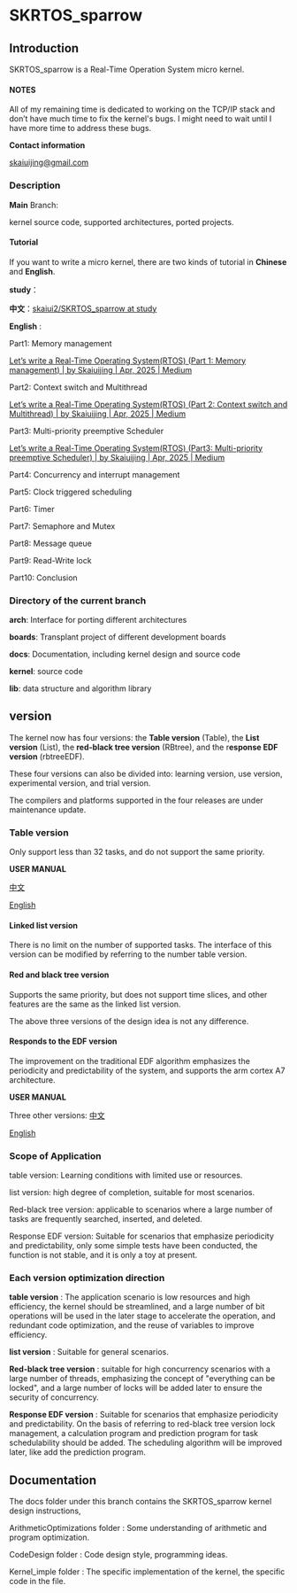 # SKRTOS_sparrow

## Introduction

SKRTOS_sparrow is a Real-Time Operation System micro kernel.  

#### NOTES

All of my remaining time is dedicated to working on the TCP/IP stack and don’t have much time to fix the kernel's bugs. I might need to wait until I have more time to address these bugs.

**Contact information**

skaiuijing@gmail.com

### Description

**Main** Branch:

kernel source code, supported architectures, ported projects.



#### Tutorial

If you want to write a micro kernel, there are two kinds of tutorial in **Chinese** and **English**.

**study**：

**中文**：[skaiui2/SKRTOS_sparrow at study](https://github.com/skaiui2/SKRTOS_sparrow/tree/study)

**English** : 

Part1: Memory management

[Let’s write a Real-Time Operating System(RTOS) (Part 1: Memory management) | by Skaiuijing | Apr, 2025 | Medium](https://medium.com/@skaiuijing/lets-write-a-real-time-operating-system-rtos-part-1-5873f6c2184f)

Part2: Context switch and Multithread

[Let’s write a Real-Time Operating System(RTOS) (Part 2: Context switch and Multithread) | by Skaiuijing | Apr, 2025 | Medium](https://medium.com/@skaiuijing/lets-write-a-real-time-operating-system-rtos-part-2-8cc3cd11c8cf)

Part3: Multi-priority preemptive Scheduler

[Let’s write a Real-Time Operating System(RTOS) (Part3: Multi-priority preemptive Scheduler) | by Skaiuijing | Apr, 2025 | Medium](https://medium.com/@skaiuijing/lets-write-a-real-time-operating-system-rtos-part3-multi-priority-preemptive-scheduler-167152ce9719)

Part4: Concurrency and interrupt management

Part5: Clock triggered scheduling

Part6: Timer

Part7: Semaphore and Mutex

Part8: Message queue

Part9: Read-Write lock

Part10: Conclusion



### Directory of the current branch

**arch**: Interface for porting different architectures

**boards**: Transplant project of different development boards

**docs**: Documentation, including kernel design and source code

**kernel**: source code

**lib**: data structure and algorithm library



## version

The kernel now has four versions: the  **Table version** (Table), the **List version** (List), the **red-black tree version** (RBtree), and the r**esponse EDF version** (rbtreeEDF).

These four versions can also be divided into: learning version, use version, experimental version, and trial version.

The compilers and platforms supported in the four releases are under maintenance update.

### Table version

Only support less than 32 tasks, and do not support the same priority.

**USER MANUAL**

[中文](UserManual/中文/tableUser.md)

[English](UserManual/English/tableUser.md)

#### Linked list version

There is no limit on the number of supported tasks. The interface of this version can be modified by referring to the number table version.

#### Red and black tree version

Supports the same priority, but does not support time slices, and other features are the same as the linked list version.

The above three versions of the design idea is not any difference.

#### Responds to the EDF version

The improvement on the traditional EDF algorithm emphasizes the periodicity and predictability of the system, and supports the arm cortex A7 architecture.

**USER MANUAL**

Three other versions: [中文](UserManual/English/other.md)

[English](UserManual/English/other.md)

### Scope of Application

table version: Learning conditions with limited use or resources.

list version: high degree of completion, suitable for most scenarios.

Red-black tree version: applicable to scenarios where a large number of tasks are frequently searched, inserted, and deleted.

Response EDF version: Suitable for scenarios that emphasize periodicity and predictability, only some simple tests have been conducted, the function is not stable, and it is only a toy at present.



### Each version optimization direction

**table version** : The application scenario is low resources and high efficiency, the kernel should be streamlined, and a large number of bit operations will be used in the later stage to accelerate the operation, and redundant code optimization, and the reuse of variables to improve efficiency.

**list version** : Suitable for general scenarios.

**Red-black tree version** : suitable for high concurrency scenarios with a large number of threads, emphasizing the concept of "everything can be locked", and a large number of locks will be added later to ensure the security of concurrency.

**Response EDF version** : Suitable for scenarios that emphasize periodicity and predictability. On the basis of referring to red-black tree version lock management, a calculation program and prediction program for task schedulability should be added. The scheduling algorithm will be improved later, like add the prediction program.



## Documentation

The docs folder  under this branch contains the SKRTOS_sparrow kernel design instructions,

ArithmeticOptimizations folder  : Some understanding of arithmetic and program optimization.

CodeDesign folder  : Code design style, programming ideas.

Kernel_imple folder  : The specific implementation of the kernel, the specific code in the file.

